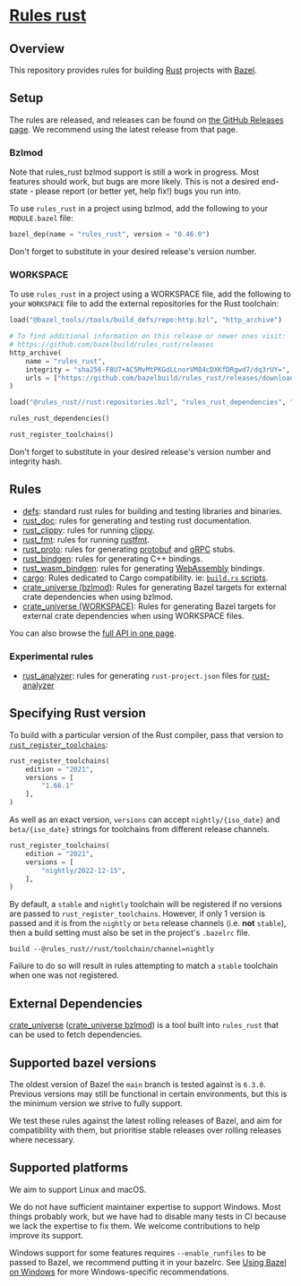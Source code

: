 # [Rules rust](https://github.com/bazelbuild/rules_rust)

## Overview

This repository provides rules for building [Rust][rust] projects with [Bazel][bazel].

[bazel]: https://bazel.build/
[rust]: http://www.rust-lang.org/

<!-- TODO: Render generated docs on the github pages site again, https://bazelbuild.github.io/rules_rust/ -->

<a name="setup"></a>

## Setup

The rules are released, and releases can be found on [the GitHub Releases page](https://github.com/bazelbuild/rules_rust/releases). We recommend using the latest release from that page.

### Bzlmod

Note that rules_rust bzlmod support is still a work in progress. Most features should work, but bugs are more likely. This is not a desired end-state - please report (or better yet, help fix!) bugs you run into.

To use `rules_rust` in a project using bzlmod, add the following to your `MODULE.bazel` file:

```python
bazel_dep(name = "rules_rust", version = "0.46.0")
```

Don't forget to substitute in your desired release's version number.

### WORKSPACE

To use `rules_rust` in a project using a WORKSPACE file, add the following to your `WORKSPACE` file to add the external repositories for the Rust toolchain:

```python
load("@bazel_tools//tools/build_defs/repo:http.bzl", "http_archive")

# To find additional information on this release or newer ones visit:
# https://github.com/bazelbuild/rules_rust/releases
http_archive(
    name = "rules_rust",
    integrity = "sha256-F8U7+AC5MvMtPKGdLLnorVM84cDXKfDRgwd7/dq3rUY=",
    urls = ["https://github.com/bazelbuild/rules_rust/releases/download/0.46.0/rules_rust-v0.46.0.tar.gz"],
)

load("@rules_rust//rust:repositories.bzl", "rules_rust_dependencies", "rust_register_toolchains")

rules_rust_dependencies()

rust_register_toolchains()
```

Don't forget to substitute in your desired release's version number and integrity hash.

## Rules

- [defs](defs.md): standard rust rules for building and testing libraries and binaries.
- [rust_doc](rust_doc.md): rules for generating and testing rust documentation.
- [rust_clippy](rust_clippy.md): rules for running [clippy](https://github.com/rust-lang/rust-clippy#readme).
- [rust_fmt](rust_fmt.md): rules for running [rustfmt](https://github.com/rust-lang/rustfmt#readme).
- [rust_proto](rust_proto.md): rules for generating [protobuf](https://developers.google.com/protocol-buffers) and [gRPC](https://grpc.io) stubs.
- [rust_bindgen](rust_bindgen.md): rules for generating C++ bindings.
- [rust_wasm_bindgen](rust_wasm_bindgen.md): rules for generating [WebAssembly](https://www.rust-lang.org/what/wasm) bindings.
- [cargo](cargo.md): Rules dedicated to Cargo compatibility. ie: [`build.rs` scripts](https://doc.rust-lang.org/cargo/reference/build-scripts.html).
- [crate_universe (bzlmod)](crate_universe_bzlmod.md): Rules for generating Bazel targets for external crate dependencies when using bzlmod.
- [crate_universe (WORKSPACE)](crate_universe.md): Rules for generating Bazel targets for external crate dependencies when using WORKSPACE files.

You can also browse the [full API in one page](flatten.md).

### Experimental rules

- [rust_analyzer](rust_analyzer.md): rules for generating `rust-project.json` files for [rust-analyzer](https://rust-analyzer.github.io/)

## Specifying Rust version

To build with a particular version of the Rust compiler, pass that version to [`rust_register_toolchains`](flatten.md#rust_register_toolchains):

```python
rust_register_toolchains(
    edition = "2021",
    versions = [
        "1.66.1"
    ],
)
```

As well as an exact version, `versions` can accept `nightly/{iso_date}` and `beta/{iso_date}` strings for toolchains from different release channels.

```python
rust_register_toolchains(
    edition = "2021",
    versions = [
        "nightly/2022-12-15",
    ],
)
```

By default, a `stable` and `nightly` toolchain will be registered if no versions are passed to `rust_register_toolchains`. However,
if only 1 version is passed and it is from the `nightly` or `beta` release channels (i.e. __not__ `stable`), then a build setting must
also be set in the project's `.bazelrc` file.

```text
build --@rules_rust//rust/toolchain/channel=nightly
```

Failure to do so will result in rules attempting to match a `stable` toolchain when one was not registered.

## External Dependencies

[crate_universe](crate_universe.md) ([crate_universe bzlmod](crate_universe_bzlmod.md)) is a tool built into `rules_rust` that can be used to fetch dependencies.

## Supported bazel versions

The oldest version of Bazel the `main` branch is tested against is `6.3.0`. Previous versions may still be functional in certain environments, but this is the minimum version we strive to fully support.

We test these rules against the latest rolling releases of Bazel, and aim for compatibility with them, but prioritise stable releases over rolling releases where necessary.

## Supported platforms

We aim to support Linux and macOS.

We do not have sufficient maintainer expertise to support Windows. Most things probably work, but we have had to disable many tests in CI because we lack the expertise to fix them. We welcome contributions to help improve its support.

Windows support for some features requires `--enable_runfiles` to be passed to Bazel, we recommend putting it in your bazelrc. See [Using Bazel on Windows](https://bazel.build/configure/windows) for more Windows-specific recommendations.
